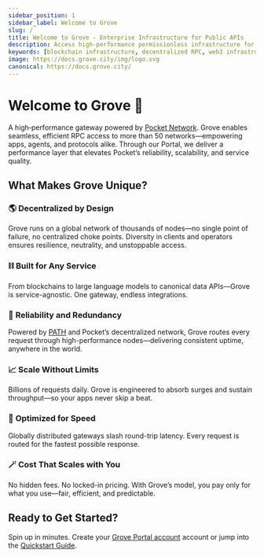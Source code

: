```yaml
---
sidebar_position: 1
sidebar_label: Welcome to Grove
slug: /
title: Welcome to Grove - Enterprise Infrastructure for Public APIs
description: Access high-performance permissionless infrastructure for blockchains, LLMs, and privacy protocols. Serving billions of requests daily for 60+ protocols.
keywords: [blockchain infrastructure, decentralized RPC, web3 infrastructure, blockchain API, decentralized protocols, Pocket Network, blockchain scaling, web3 development, RPC provider, node infrastructure, blockchain gateway, DeFi infrastructure, permissionless network, Web3 API, blockchain node provider, decentralized infrastructure, LLM infrastructure, AI model access, privacy protocols, open protocols, machine learning API]
image: https://docs.grove.city/img/logo.svg
canonical: https://docs.grove.city/
---
```


# Welcome to Grove 🌿
A high‑performance gateway powered by [Pocket Network](https://pocket.network). Grove enables seamless, efficient RPC access to more than 50 networks—empowering apps, agents, and protocols alike. Through our Portal, we deliver a performance layer that elevates Pocket’s reliability, scalability, and service quality.

## What Makes Grove Unique?

### 🌎 **Decentralized by Design**
Grove runs on a global network of thousands of nodes—no single point of failure, no centralized choke points. Diversity in clients and operators ensures resilience, neutrality, and unstoppable access.

### ⛓️ **Built for Any Service**
From blockchains to large language models to canonical data APIs—Grove is service-agnostic. One gateway, endless integrations.

### 🎯 **Reliability and Redundancy**
Powered by [PATH](https://path.grove.city) and Pocket’s decentralized network, Grove routes every request through high-performance nodes—delivering consistent uptime, anywhere in the world.

### 📈 **Scale Without Limits**
Billions of requests daily. Grove is engineered to absorb surges and sustain throughput—so your apps never skip a beat.

### 🚀 **Optimized for Speed**
Globally distributed gateways slash round-trip latency. Every request is routed for the fastest possible response.

### 🪄 **Cost That Scales with You**
No hidden fees. No locked-in pricing. With Grove’s model, you pay only for what you use—fair, efficient, and predictable.

## Ready to Get Started?
Spin up in minutes. Create your [Grove Portal account](https://portal.grove.city) account or jump into the [Quickstart Guide](/guides/getting-started/quickstart).

